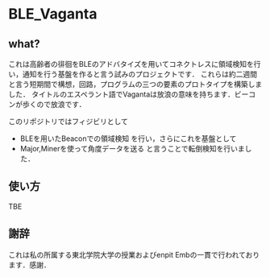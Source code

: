# BLE_Vaganta
## what?
これは高齢者の徘徊をBLEのアドバタイズを用いてコネクトレスに領域検知を行い，通知を行う基盤を作ると言う試みのプロジェクトです．
これらは約二週間と言う短期間で構想，回路，プログラムの三つの要素のプロトタイプを構築しました．
タイトルのエスペラント語でVagantaは放浪の意味を持ちます．ビーコンが歩くので放浪です．

このリポジトリではフィジビリとして
* BLEを用いたBeaconでの領域検知
を行い，さらにこれを基盤として
* Major,Minerを使って角度データを送る
と言うことで転倒検知を行いました．

## 使い方
TBE

## 謝辞
これは私の所属する東北学院大学の授業およびenpit Embの一貫で行われております．感謝．